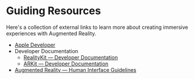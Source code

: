 # Guiding Resources
Here's a collection of external links to learn more about creating immersive experiences with Augmented Reality.

- [Apple Developer](http://developer.apple.com/augmented-reality)
- Developer Documentation
  - [RealityKit — Developer Documentation](https://developer.apple.com/documentation/realitykit)
  - [ARKit — Developer Documentation](https://developer.apple.com/documentation/arkit)
- [Augmented Reality — Human Interface Guidelines](https://developer.apple.com/design/human-interface-guidelines/augmented-reality)